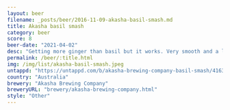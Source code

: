 ```yaml
---
layout: beer
filename: _posts/beer/2016-11-09-akasha-basil-smash.md
title: Akasha basil smash
category: beer
score: 8
beer-date: "2021-04-02"
desc: "Getting more ginger than basil but it works. Very smooth and a little creamy. Great down to the last drop"
permalink: /beer/:title.html
img: /img/list/akasha-basil-smash.jpeg
untappd: "https://untappd.com/b/akasha-brewing-company-basil-smash/4163556"
country: "Australia"
brewery: "Akasha Brewing Company"
breweryURL: "brewery/akasha-brewing-company.html"
style: "Other"
---
```

